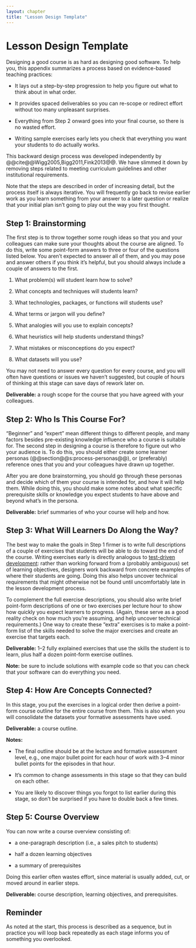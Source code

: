```yaml
---
layout: chapter
title: "Lesson Design Template"
---
```

# Lesson Design Template

Designing a good course is as hard as designing good software. To help
you, this appendix summarizes a process based on evidence-based teaching
practices:

  - It lays out a step-by-step progression to help you figure out what
    to think about in what order.

  - It provides spaced deliverables so you can re-scope or redirect
    effort without too many unpleasant surprises.

  - Everything from Step 2 onward goes into your final course, so there
    is no wasted effort.

  - Writing sample exercises early lets you check that everything you
    want your students to do actually works.

This backward design process was developed independently by
@@cite@@Wigg2005,Bigg2011,Fink2013@@. We have slimmed it down by
removing steps related to meeting curriculum guidelines and other
institutional requirements.

Note that the steps are described in order of increasing detail, but the
process itself is always iterative. You will frequently go back to
revise earlier work as you learn something from your answer to a later
question or realize that your initial plan isn’t going to play out the
way you first thought.

## Step 1: Brainstorming

The first step is to throw together some rough ideas so that you and
your colleagues can make sure your thoughts about the course are
aligned. To do this, write some point-form answers to three or four of
the questions listed below. You aren’t expected to answer all of them,
and you may pose and answer others if you think it’s helpful, but you
should always include a couple of answers to the first.

1.  What problem(s) will student learn how to solve?

2.  What concepts and techniques will students learn?

3.  What technologies, packages, or functions will students use?

4.  What terms or jargon will you define?

5.  What analogies will you use to explain concepts?

6.  What heuristics will help students understand things?

7.  What mistakes or misconceptions do you expect?

8.  What datasets will you use?

You may not need to answer every question for every course, and you will
often have questions or issues we haven’t suggested, but couple of hours
of thinking at this stage can save days of rework later on.

**Deliverable:** a rough scope for the course that you have agreed with
your colleagues.

## Step 2: Who Is This Course For?

“Beginner” and “expert” mean different things to different people, and
many factors besides pre-existing knowledge influence who a course is
suitable for. The second step in designing a course is therefore to
figure out who your audience is. To do this, you should either create
some learner personas (@@section@@s:process-personas@@), or (preferably)
reference ones that you and your colleagues have drawn up together.

After you are done brainstorming, you should go through these personas
and decide which of them your course is intended for, and how it will
help them. While doing this, you should make some notes about what
specific prerequisite skills or knowledge you expect students to have
above and beyond what’s in the persona.

**Deliverable:** brief summaries of who your course will help and how.

## Step 3: What Will Learners Do Along the Way?

The best way to make the goals in Step 1 firmer is to write full
descriptions of a couple of exercises that students will be able to do
toward the end of the course. Writing exercises early is directly
analogous to [test-driven
development](https://en.wikipedia.org/wiki/Test-driven_development):
rather than working forward from a (probably ambiguous) set of learning
objectives, designers work backward from concrete examples of where
their students are going. Doing this also helps uncover technical
requirements that might otherwise not be found until uncomfortably late
in the lesson development process.

To complement the full exercise descriptions, you should also write
brief point-form descriptions of one or two exercises per lecture hour
to show how quickly you expect learners to progress. (Again, these serve
as a good reality check on how much you’re assuming, and help uncover
technical requirements.) One way to create these “extra” exercises is to
make a point-form list of the skills needed to solve the major exercises
and create an exercise that targets each.

**Deliverable:** 1–2 fully explained exercises that use the skills the
student is to learn, plus half a dozen point-form exercise outlines.

**Note:** be sure to include solutions with example code so that you can
check that your software can do everything you need.

## Step 4: How Are Concepts Connected?

In this stage, you put the exercises in a logical order then derive a
point-form course outline for the entire course from them. This is also
when you will consolidate the datasets your formative assessments have
used.

**Deliverable:** a course outline.

**Notes:**

  - The final outline should be at the lecture and formative assessment
    level, e.g., one major bullet point for each hour of work with 3–4
    minor bullet points for the episodes in that hour.

  - It’s common to change assessments in this stage so that they can
    build on each other.

  - You are likely to discover things you forgot to list earlier during
    this stage, so don’t be surprised if you have to double back a few
    times.

## Step 5: Course Overview

You can now write a course overview consisting of:

  - a one-paragraph description (i.e., a sales pitch to students)

  - half a dozen learning objectives

  - a summary of prerequisites

Doing this earlier often wastes effort, since material is usually added,
cut, or moved around in earlier steps.

**Deliverable:** course description, learning objectives, and
prerequisites.

## Reminder

As noted at the start, this process is described as a sequence, but in
practice you will loop back repeatedly as each stage informs you of
something you overlooked.
